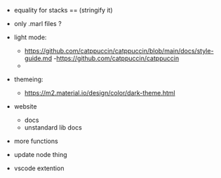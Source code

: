 - equality for stacks == (stringify it)
- only .marl files ?
- light mode:
    - https://github.com/catppuccin/catppuccin/blob/main/docs/style-guide.md
    -https://github.com/catppuccin/catppuccin
    -
- themeing:
    - https://m2.material.io/design/color/dark-theme.html


- website
    - docs
    - unstandard lib docs
- more functions
- update node thing
- vscode extention